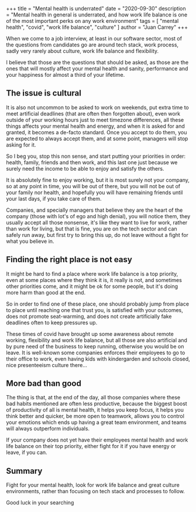 +++
title = "Mental health is underrated"
date = "2020-09-30"
description = "Mental health in general is underrated, and how work life balance is one of the most important perks on any work environment"
tags = [
    "mental health", "covid", "work life balance", "culture"
]
author = "Juan Carrey"
+++

When we come to a job interview, at least in our software sector, 
most of the questions from candidates go are around tech stack, work process, sadly very rarely about culture, work life balance and flexibility.

I believe that those are the questions that should be asked, as those are the ones that will mostly affect your mental health and sanity, performance and 
your happiness for almost a third of your lifetime.

## The issue is cultural

It is also not uncommon to be asked to work on weekends, put extra time to meet artificial deadlines (that are often then forgotten about), 
even work outside of your working hours just to meet timezone differences, all these things affects your mental health and energy, and when it is asked for
and granted, it becomes a de-facto standard. Once you accept to do them, you are expected to always accept them, and at some point, managers will stop asking for it.

So I beg you, stop this non sense, and start putting your priorities in order: health, family, friends and then work, and this last one just because we surely need
the income to be able to enjoy and satisfy the others.

It is absolutely fine to enjoy working, but it is most surely not your company, so at any point in time, you will be out of there, 
but you will not be out of your family nor health, and hopefully you will have remaining friends until your last days, if you take care of them.

Companies, and specially managers that believe they are the heart of the company (those with lot's of ego and high denial), you will notice them,
they usually accept all those nonsense, it's like they want to live for work, rather than work for living, but that is fine, 
you are on the tech sector and can safely run away, but first try to bring this up, do not leave without a fight for what you believe in.

## Finding the right place is not easy

It might be hard to find a place where work life balance is a top priority, even at some places where they think it is, it really is not, 
and sometimes other priorities come, and it might be ok for some people, but it's doing more harm than good at the end.

So in order to find one of these place, one should probably jump from place to place until reaching one that trust you, is satisfied with your outcomes,
does not promote seat-warming, and does not create artificially fake deadlines often to keep pressures up. 

These times of covid have brought up some awareness about remote working, flexibility and work life balance, but all those are also artificial and
by pure need of the business to keep running, otherwise you would be on leave. It is well-known some companies enforces their
employees to go to their office to work, even having kids with kindergarden and schools closed, nice presenteeism culture there...

## More bad than good

The thing is that, at the end of the day, all those companies where these bad habits mentioned are often less productive, because
the biggest boost of productivity of all is mental health, it helps you keep focus, it helps you think better and quicker, be more open to teamwork,
allows you to control your emotions which ends up having a great team environment, and teams will always outperform individuals.

If your company does not yet have their employees mental health and work life balance on their top priority, either fight for it if you have
energy or leave, if you can.

## Summary

Fight for your mental health, look for work life balance and great culture environments, rather than focusing on tech stack and processes to follow.

Good luck in your searching